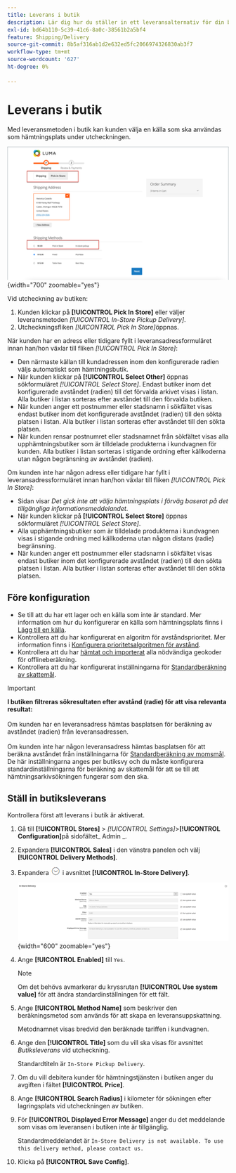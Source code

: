 ```yaml
---
title: Leverans i butik
description: Lär dig hur du ställer in ett leveransalternativ för din butik.
exl-id: bd64b110-5c39-41c6-8a0c-38561b2a5bf4
feature: Shipping/Delivery
source-git-commit: 8b5af316ab1d2e632ed5fc2066974326830ab3f7
workflow-type: tm+mt
source-wordcount: '627'
ht-degree: 0%

---
```


# Leverans i butik

Med leveransmetoden i butik kan kunden välja en källa som ska användas som hämtningsplats under utcheckningen.

![Leveransmetod i butik vid utcheckning](./assets/luma-in-store-example.png){width="700" zoomable="yes"}

Vid utcheckning av butiken:

1. Kunden klickar på **[!UICONTROL Pick In Store]** eller väljer leveransmetoden _[!UICONTROL In-Store Pickup Delivery]_.
1. Utcheckningsfliken _[!UICONTROL Pick In Store]_&#x200B;öppnas.

När kunden har en adress eller tidigare fyllt i leveransadressformuläret innan han/hon växlar till fliken _[!UICONTROL Pick In Store]_:

- Den närmaste källan till kundadressen inom den konfigurerade radien väljs automatiskt som hämtningsbutik.
- När kunden klickar på **[!UICONTROL Select Other]** öppnas sökformuläret _[!UICONTROL Select Store]_. Endast butiker inom det konfigurerade avståndet (radien) till det förvalda arkivet visas i listan. Alla butiker i listan sorteras efter avståndet till den förvalda butiken.
- När kunden anger ett postnummer eller stadsnamn i sökfältet visas endast butiker inom det konfigurerade avståndet (radien) till den sökta platsen i listan. Alla butiker i listan sorteras efter avståndet till den sökta platsen.
- När kunden rensar postnumret eller stadsnamnet från sökfältet visas alla upphämtningsbutiker som är tilldelade produkterna i kundvagnen för kunden. Alla butiker i listan sorteras i stigande ordning efter källkoderna utan någon begränsning av avståndet (radien).

Om kunden inte har någon adress eller tidigare har fyllt i leveransadressformuläret innan han/hon växlar till fliken _[!UICONTROL Pick In Store]_:

- Sidan visar _Det gick inte att välja hämtningsplats i förväg baserat på det tillgängliga informationsmeddelandet_.
- När kunden klickar på **[!UICONTROL Select Store]** öppnas sökformuläret _[!UICONTROL Select Store]_.
- Alla upphämtningsbutiker som är tilldelade produkterna i kundvagnen visas i stigande ordning med källkoderna utan någon distans (radie) begränsning.
- När kunden anger ett postnummer eller stadsnamn i sökfältet visas endast butiker inom det konfigurerade avståndet (radien) till den sökta platsen i listan. Alla butiker i listan sorteras efter avståndet till den sökta platsen.

## Före konfiguration

- Se till att du har ett lager och en källa som inte är standard. Mer information om hur du konfigurerar en källa som hämtningsplats finns i [Lägg till en källa](../inventory-management/sources-add.md).
- Kontrollera att du har konfigurerat en algoritm för avståndsprioritet. Mer information finns i [Konfigurera prioritetsalgoritmen för avstånd](../inventory-management/distance-priority-algorithm.md).
- Kontrollera att du har [hämtat och importerat](../inventory-management/cli.md#import-geocodes) alla nödvändiga geokoder för offlineberäkning.
- Kontrollera att du har konfigurerat inställningarna för [Standardberäkning av skattemål](../configuration-reference/sales/tax.md#default-tax-destination-calculation).

>[!IMPORTANT]
>
>**I butiken filtreras sökresultaten efter avstånd (radie) för att visa relevanta resultat:**<br><br>
>Om kunden har en leveransadress hämtas basplatsen för beräkning av avståndet (radien) från leveransadressen.<br><br>
>Om kunden inte har någon leveransadress hämtas basplatsen för att beräkna avståndet från inställningarna för [Standardberäkning av momsmål](../configuration-reference/sales/tax.md#default-tax-destination-calculation). De här inställningarna anges per butiksvy och du måste konfigurera standardinställningarna för beräkning av skattemål för att se till att hämtningsarkivsökningen fungerar som den ska.

## Ställ in butiksleverans

Kontrollera först att leverans i butik är aktiverat.

1. Gå till **[!UICONTROL Stores]** > _[!UICONTROL Settings]_>**[!UICONTROL Configuration]**&#x200B;på sidofältet_ Admin _.

1. Expandera **[!UICONTROL Sales]** i den vänstra panelen och välj **[!UICONTROL Delivery Methods]**.

1. Expandera ![Expansionsväljaren](../assets/icon-display-expand.png) i avsnittet **[!UICONTROL In-Store Delivery]**.

   ![Butiksleverans](../configuration-reference/sales/assets/delivery-methods-in-store-delivery.png){width="600" zoomable="yes"}

1. Ange **[!UICONTROL Enabled]** till `Yes`.

   >[!NOTE]
   >
   >Om det behövs avmarkerar du kryssrutan **[!UICONTROL Use system value]** för att ändra standardinställningen för ett fält.

1. Ange **[!UICONTROL Method Name]** som beskriver den beräkningsmetod som används för att skapa en leveransuppskattning.

   Metodnamnet visas bredvid den beräknade tariffen i kundvagnen.

1. Ange den **[!UICONTROL Title]** som du vill ska visas för avsnittet _Butiksleverans_ vid utcheckning.

   Standardtiteln är `In-Store Pickup Delivery`.

1. Om du vill debitera kunder för hämtningstjänsten i butiken anger du avgiften i fältet **[!UICONTROL Price]**.

1. Ange **[!UICONTROL Search Radius]** i kilometer för sökningen efter lagringsplats vid utcheckningen av butiken.

1. För **[!UICONTROL Displayed Error Message]** anger du det meddelande som visas om leveransen i butiken inte är tillgänglig.

   Standardmeddelandet är `In-Store Delivery is not available. To use this delivery method, please contact us.`

1. Klicka på **[!UICONTROL Save Config]**.
